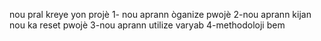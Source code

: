 nou pral kreye yon projè
1- nou aprann òganize pwojè
2-nou aprann kijan nou ka reset pwojè
3-nou aprann utilize varyab
4-methodoloji bem